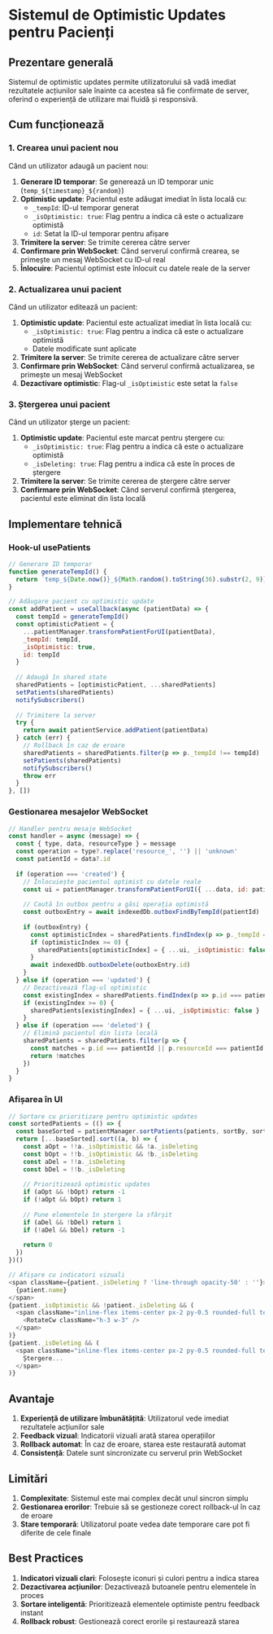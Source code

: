 # Sistemul de Optimistic Updates pentru Pacienți

## Prezentare generală

Sistemul de optimistic updates permite utilizatorului să vadă imediat rezultatele acțiunilor sale înainte ca acestea să fie confirmate de server, oferind o experiență de utilizare mai fluidă și responsivă.

## Cum funcționează

### 1. Crearea unui pacient nou

Când un utilizator adaugă un pacient nou:

1. **Generare ID temporar**: Se generează un ID temporar unic (`temp_${timestamp}_${random}`)
2. **Optimistic update**: Pacientul este adăugat imediat în lista locală cu:
   - `_tempId`: ID-ul temporar generat
   - `_isOptimistic: true`: Flag pentru a indica că este o actualizare optimistă
   - `id`: Setat la ID-ul temporar pentru afișare
3. **Trimitere la server**: Se trimite cererea către server
4. **Confirmare prin WebSocket**: Când serverul confirmă crearea, se primește un mesaj WebSocket cu ID-ul real
5. **Înlocuire**: Pacientul optimist este înlocuit cu datele reale de la server

### 2. Actualizarea unui pacient

Când un utilizator editează un pacient:

1. **Optimistic update**: Pacientul este actualizat imediat în lista locală cu:
   - `_isOptimistic: true`: Flag pentru a indica că este o actualizare optimistă
   - Datele modificate sunt aplicate
2. **Trimitere la server**: Se trimite cererea de actualizare către server
3. **Confirmare prin WebSocket**: Când serverul confirmă actualizarea, se primește un mesaj WebSocket
4. **Dezactivare optimistic**: Flag-ul `_isOptimistic` este setat la `false`

### 3. Ștergerea unui pacient

Când un utilizator șterge un pacient:

1. **Optimistic update**: Pacientul este marcat pentru ștergere cu:
   - `_isOptimistic: true`: Flag pentru a indica că este o actualizare optimistă
   - `_isDeleting: true`: Flag pentru a indica că este în proces de ștergere
2. **Trimitere la server**: Se trimite cererea de ștergere către server
3. **Confirmare prin WebSocket**: Când serverul confirmă ștergerea, pacientul este eliminat din lista locală

## Implementare tehnică

### Hook-ul usePatients

```javascript
// Generare ID temporar
function generateTempId() {
  return `temp_${Date.now()}_${Math.random().toString(36).substr(2, 9)}`
}

// Adăugare pacient cu optimistic update
const addPatient = useCallback(async (patientData) => {
  const tempId = generateTempId()
  const optimisticPatient = {
    ...patientManager.transformPatientForUI(patientData),
    _tempId: tempId,
    _isOptimistic: true,
    id: tempId
  }
  
  // Adaugă în shared state
  sharedPatients = [optimisticPatient, ...sharedPatients]
  setPatients(sharedPatients)
  notifySubscribers()
  
  // Trimitere la server
  try {
    return await patientService.addPatient(patientData)
  } catch (err) {
    // Rollback în caz de eroare
    sharedPatients = sharedPatients.filter(p => p._tempId !== tempId)
    setPatients(sharedPatients)
    notifySubscribers()
    throw err
  }
}, [])
```

### Gestionarea mesajelor WebSocket

```javascript
// Handler pentru mesaje WebSocket
const handler = async (message) => {
  const { type, data, resourceType } = message
  const operation = type?.replace('resource_', '') || 'unknown'
  const patientId = data?.id
  
  if (operation === 'created') {
    // Înlocuiește pacientul optimist cu datele reale
    const ui = patientManager.transformPatientForUI({ ...data, id: patientId, resourceId: patientId })
    
    // Caută în outbox pentru a găsi operația optimistă
    const outboxEntry = await indexedDb.outboxFindByTempId(patientId)
    
    if (outboxEntry) {
      const optimisticIndex = sharedPatients.findIndex(p => p._tempId === outboxEntry.tempId)
      if (optimisticIndex >= 0) {
        sharedPatients[optimisticIndex] = { ...ui, _isOptimistic: false }
      }
      await indexedDb.outboxDelete(outboxEntry.id)
    }
  } else if (operation === 'updated') {
    // Dezactivează flag-ul optimistic
    const existingIndex = sharedPatients.findIndex(p => p.id === patientId || p.resourceId === patientId)
    if (existingIndex >= 0) {
      sharedPatients[existingIndex] = { ...ui, _isOptimistic: false }
    }
  } else if (operation === 'deleted') {
    // Elimină pacientul din lista locală
    sharedPatients = sharedPatients.filter(p => {
      const matches = p.id === patientId || p.resourceId === patientId
      return !matches
    })
  }
}
```

### Afișarea în UI

```javascript
// Sortare cu prioritizare pentru optimistic updates
const sortedPatients = (() => {
  const baseSorted = patientManager.sortPatients(patients, sortBy, sortOrder)
  return [...baseSorted].sort((a, b) => {
    const aOpt = !!a._isOptimistic && !a._isDeleting
    const bOpt = !!b._isOptimistic && !b._isDeleting
    const aDel = !!a._isDeleting
    const bDel = !!b._isDeleting
    
    // Prioritizează optimistic updates
    if (aOpt && !bOpt) return -1
    if (!aOpt && bOpt) return 1
    
    // Pune elementele în ștergere la sfârșit
    if (aDel && !bDel) return 1
    if (!aDel && bDel) return -1
    
    return 0
  })
})()

// Afișare cu indicatori vizuali
<span className={patient._isDeleting ? 'line-through opacity-50' : ''}>
  {patient.name}
</span>
{patient._isOptimistic && !patient._isDeleting && (
  <span className="inline-flex items-center px-2 py-0.5 rounded-full text-[10px] font-medium bg-blue-100 text-blue-800">
    <RotateCw className="h-3 w-3" />
  </span>
)}
{patient._isDeleting && (
  <span className="inline-flex items-center px-2 py-0.5 rounded-full text-[10px] font-medium bg-red-100 text-red-800">
    Ștergere...
  </span>
)}
```

## Avantaje

1. **Experiență de utilizare îmbunătățită**: Utilizatorul vede imediat rezultatele acțiunilor sale
2. **Feedback vizual**: Indicatorii vizuali arată starea operațiilor
3. **Rollback automat**: În caz de eroare, starea este restaurată automat
4. **Consistență**: Datele sunt sincronizate cu serverul prin WebSocket

## Limitări

1. **Complexitate**: Sistemul este mai complex decât unul sincron simplu
2. **Gestionarea erorilor**: Trebuie să se gestioneze corect rollback-ul în caz de eroare
3. **Stare temporară**: Utilizatorul poate vedea date temporare care pot fi diferite de cele finale

## Best Practices

1. **Indicatori vizuali clari**: Folosește iconuri și culori pentru a indica starea
2. **Dezactivarea acțiunilor**: Dezactivează butoanele pentru elementele în proces
3. **Sortare inteligentă**: Prioritizează elementele optimiste pentru feedback instant
4. **Rollback robust**: Gestionează corect erorile și restaurează starea
